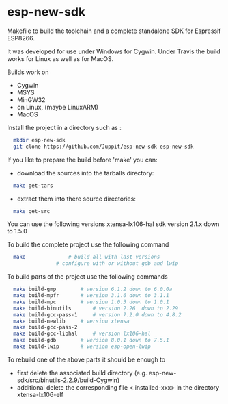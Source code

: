 # esp-new-sdk

Makefile to build the toolchain and a complete standalone SDK for Espressif ESP8266.

It was developed for use under Windows for Cygwin.
Under Travis the build works for Linux as well as for MacOS.

Builds work on
- Cygwin
- MSYS
- MinGW32
- on Linux, (maybe LinuxARM)
- MacOS

Install the project in a directory such as <esp-new-sdk>:
```bash
  mkdir esp-new-sdk
  git clone https://github.com/Juppit/esp-new-sdk esp-new-sdk
```

If you like to prepare the build before 'make' you can:
- download the sources into the tarballs directory:
```bash
  make get-tars
```
- extract them into there source directories:
```bash
  make get-src
```

You can use the following versions
  xtensa-lx106-hal sdk		version 2.1.x down to 1.5.0

To build the complete project use the following command
```bash
  make				# build all with last versions
				# configure with or without gdb and lwip
```

To build parts of the project use the following commands

```bash
  make build-gmp		# version 6.1.2 down to 6.0.0a
  make build-mpfr		# version 3.1.6 down to 3.1.1
  make build-mpc		# version 1.0.3 down to 1.0.1
  make build-binutils		# version 2.26  down to 2.29
  make build-gcc-pass-1		# version 7.2.0 down to 4.8.2
  make build-newlib		# version xtensa
  make build-gcc-pass-2
  make build-gcc-libhal		# version lx106-hal
  make build-gdb		# version 8.0.1 down to 7.5.1
  make build-lwip		# version esp-open-lwip
```

To rebuild one of the above parts it should be enough to
- first delete the associated build directory (e.g. esp-new-sdk/src/binutils-2.2.9/build-Cygwin)
- additional delete the corresponding file <.installed-xxx> in the directory xtensa-lx106-elf
